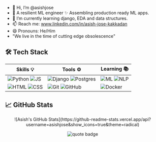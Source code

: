 - 👋 Hi, I’m @asishjose
- 👀 A resilient ML engineer ✨ Assembling production ready ML apps.
- 🌱 I’m currently learning django, EDA and data structures.
- 📫 Reach me: www.linkedin.com/in/asish-jose-kakkadan
- 😄 Pronouns: He/Him
-    "We live in the time of cutting edge obsolescence"

## 🛠️ Tech Stack
| Skills 💡 | Tools ⚙️ | Learning 📚 |
|----------|-----------|-------------|
| ![Python](https://img.shields.io/badge/-Python-05122A?style=flat&logo=python) ![JS](https://img.shields.io/badge/-JavaScript-05122A?style=flat&logo=javascript) | ![Django](https://img.shields.io/badge/-Django-05122A?style=flat&logo=django) ![Postgres](https://img.shields.io/badge/-PostgreSQL-05122A?style=flat&logo=postgresql) | ![ML](https://img.shields.io/badge/-Machine%20Learning-05122A?style=flat&logo=scikit-learn) ![NLP](https://img.shields.io/badge/-NLP-05122A?style=flat&logo=ai) |
| ![HTML](https://img.shields.io/badge/-HTML5-05122A?style=flat&logo=html5) ![CSS](https://img.shields.io/badge/-CSS3-05122A?style=flat&logo=css3) | ![Git](https://img.shields.io/badge/-Git-05122A?style=flat&logo=git) ![GitHub](https://img.shields.io/badge/-GitHub-05122A?style=flat&logo=github) | ![Docker](https://img.shields.io/badge/-Docker-05122A?style=flat&logo=docker) |

## 📈 GitHub Stats
<p align="center">
![Asish's GitHub Stats](https://github-readme-stats.vercel.app/api?username=asishjose&show_icons=true&theme=radical)
</p>

<p align="center">
  <img src="https://img.shields.io/badge/Quote-First%2C%20solve%20the%20problem%2C%20then%20write%20the%20code.-blueviolet?style=for-the-badge&logo=python&logoColor=white" alt="quote badge"/>
</p>

<!---
asishjose/asishjose is a ✨ special ✨ repository because its `README.md` (this file) appears on your GitHub profile.
You can click the Preview link to take a look at your changes.
--->
